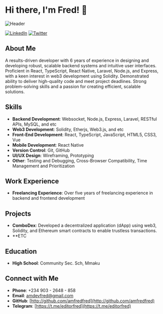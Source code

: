 # Hi there, I'm Fred! 👋

![Header](https://your-image-url.com)

[![LinkedIn](https://img.shields.io/badge/-LinkedIn-blue?style=flat-square&logo=linkedin)](https://www.linkedin.com/in/ediifred)
[![Twitter](https://img.shields.io/badge/-Twitter-blue?style=flat-square&logo=twitter)](https://twitter.com/ediifred)

## About Me
A results-driven developer with 6 years of experience in designing and developing robust, scalable backend systems and intuitive user interfaces. Proficient in React, TypeScript, React Native, Laravel, Node.js, and Express, with a keen interest in web3 development using Solidity. Demonstrated ability to deliver high-quality code and meet project deadlines. Strong problem-solving skills and a passion for creating efficient, scalable solutions.

## Skills
- **Backend Development**: Websocket, Node.js, Express, Laravel, RESTful APIs, MySQL, and etc
- **Web3 Development**: Solidity, Etherjs, Web3.js, and etc
- **Front-End Development**: React, TypeScript, JavaScript, HTML5, CSS3, Vue
- **Mobile Development**: React Native
- **Version Control**: Git, GitHub
- **UI/UX Design**: Wireframing, Prototyping
- **Other**: Testing and Debugging, Cross-Browser Compatibility, Time Management and Prioritization

## Work Experience
- **Freelancing Experience**: Over five years of freelancing experience in backend and frontend development

## Projects
- **ComboDex**: Developed a decentralized application (dApp) using web3, Solidity, and Ethereum smart contracts to enable trustless transactions.
- **ETC

## Education
- **High School**: Community Sec. Sch, Mmaku

## Connect with Me
- **Phone**: +234 903 - 2648 - 858
- **Email**: [amdevfred@gmail.com](mailto:amdevfred@gmail.com)
- **GitHub**: [http://github.com/amfredfred](http://github.com/amfredfred)
- **Telegram**: [https://t.me/editorfred](https://t.me/editorfred)